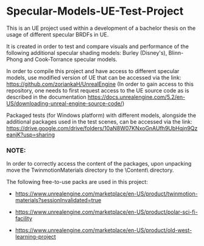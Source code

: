 # Specular-Models-UE-Test-Project
 This is an UE project used within a development of a bachelor thesis on the usage of different specular BRDFs in UE. 
 
 It is created in order to test and compare visuals and performance of the following additional specular shading models: Burley (Disney's), Blinn-Phong and Cook-Torrance specular models.
 
 In order to compile this project and have access to different specular models, use modified version of UE that can be accessed via the link: https://github.com/zoriankaH/UnrealEngine (In order to gain access to this repository, one needs to first request access to the UE source code as is described in the documentation https://docs.unrealengine.com/5.2/en-US/downloading-unreal-engine-source-code/)
 
 Packaged tests (for Windows platform) with different models, alongside the additional packages used in the test scenes, can be accessed via the link: https://drive.google.com/drive/folders/10aN8W07KNxoGnAUfh9UbHqjn9QzeanjK?usp=sharing
 
 ### NOTE: 
 
In order to correctly access the content of the packages, upon unpacking move the TwinmotionMaterials directory to the \Content\ directory.
 
 The following free-to-use packs are used in this project:
 
- https://www.unrealengine.com/marketplace/en-US/product/twinmotion-materials?sessionInvalidated=true

- https://www.unrealengine.com/marketplace/en-US/product/polar-sci-fi-facility

- https://www.unrealengine.com/marketplace/en-US/product/old-west-learning-project
